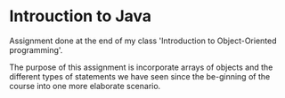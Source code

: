 # Introuction to Java

Assignment done at the end of my class 'Introduction to Object-Oriented programming'.

The purpose of this assignment is incorporate arrays of objects and the different types of statements we have seen since the be-ginning of the course into one more elaborate scenario.
